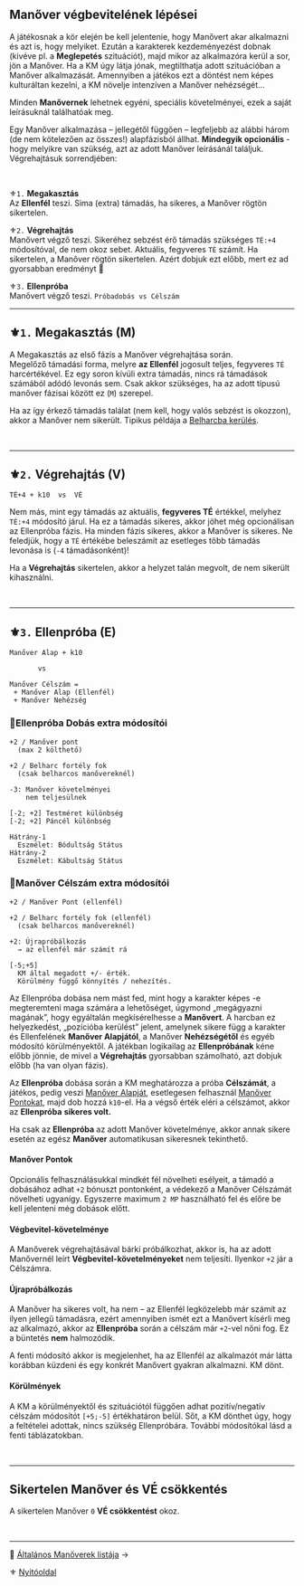 ## Manőver végbevitelének lépései

A játékosnak a kör elején be kell jelentenie, hogy Manővert akar alkalmazni és azt is, hogy melyiket. Ezután a karakterek kezdeményezést dobnak (kivéve pl. a **Meglepetés** szituációt), majd mikor az alkalmazóra kerül a sor, jön a Manőver. Ha a KM úgy látja jónak, megtilthatja adott szituációban a Manőver alkalmazását. Amennyiben a játékos ezt a döntést nem képes kulturáltan kezelni, a KM növelje intenzíven a Manőver nehézségét...

Minden **Manővernek** lehetnek egyéni, speciális követelményei, ezek a saját leírásuknál találhatóak meg.

Egy Manőver alkalmazása – jellegétől függően – legfeljebb az alábbi három (de nem kötelezően az összes!) alapfázisból állhat. **Mindegyik opcionális** - hogy melyikre van szükség, azt az adott Manőver leírásánál találjuk. Végrehajtásuk sorrendjében:

<br />

⚜️`1.` **Megakasztás**\
Az **Ellenfél** teszi. Sima (extra) támadás, ha sikeres, a Manőver rögtön sikertelen.

⚜️`2.` **Végrehajtás**\
Manővert végző teszi. Sikeréhez sebzést érő támadás szükséges `TÉ:+4` módosítóval, de nem okoz sebet. Aktuális, fegyveres `TÉ` számít. Ha sikertelen, a Manőver rögtön sikertelen. Azért dobjuk ezt előbb, mert ez ad gyorsabban eredményt 🔆

⚜️`3.` **Ellenpróba**\
Manővert végző teszi. `Próbadobás vs Célszám`

---
## ⚜️`1.` Megakasztás (M)

A Megakasztás az első fázis a Manőver végrehajtása során.\
Megelőző támadási forma, melyre **az Ellenfél** jogosult teljes, fegyveres `TÉ` harcértékével. Ez egy soron kívüli extra támadás, nincs rá támadások számából adódó levonás sem. Csak akkor szükséges, ha az adott típusú manőver fázisai között ez (`M`) szerepel.

Ha az így érkező támadás találat (nem kell, hogy valós sebzést is okozzon), akkor a Manőver nem sikerült. Tipikus példája a [Belharcba kerülés](066_05_altalanos_manoverek.md#belharcba-kerülés).

<br />

---
## ⚜️`2.` Végrehajtás (V)

```
TÉ+4 + k10  vs  VÉ
```

Nem más, mint egy támadás az aktuális, **fegyveres TÉ** értékkel, melyhez `TÉ:+4` módosító járul. Ha ez a támadás sikeres, akkor jöhet még opcionálisan az Ellenpróba fázis. Ha minden fázis sikeres, akkor a Manőver is sikeres. Ne feledjük, hogy a `TÉ` értékébe beleszámít az esetleges több támadás levonása is (`-4` támadásonként)!

Ha a **Végrehajtás** sikertelen, akkor a helyzet talán megvolt, de nem sikerült kihasználni. 

<br />

---
## ⚜️`3.` Ellenpróba (E)

```
Manőver Alap + k10

       vs
       
Manőver Célszám =
 + Manőver Alap (Ellenfél)
 + Manőver Nehézség       
```

### 🔆Ellenpróba Dobás extra módosítói

```
+2 / Manőver pont
  (max 2 költhető)

+2 / Belharc fortély fok
  (csak belharcos manővereknél)

-3: Manőver követelményei
    nem teljesülnek

[-2; +2] Testméret különbség
[-2; +2] Páncél különbség

Hátrány-1
  Eszmélet: Bódultság Státus
Hátrány-2
  Eszmélet: Kábultság Státus
```

### 🔆Manőver Célszám extra módosítói

```
+2 / Manőver Pont (ellenfél)

+2 / Belharc fortély fok (ellenfél)
  (csak belharcos manővereknél)

+2: Újrapróbálkozás
  → az ellenfél már számít rá

[-5;+5]
  KM által megadott +/- érték.
  Körülmény függő könnyítés / nehezítés.
```

Az Ellenpróba dobása nem mást fed, mint hogy a karakter képes -e megteremteni maga számára a lehetőséget, úgymond „megágyazni magának”, hogy egyáltalán megkísérelhesse a **Manővert**. A harcban ez helyezkedést, „pozícióba kerülést” jelent, amelynek sikere függ a karakter és Ellenfelének **Manőver Alapjától**, a Manőver **Nehézségétől** és egyéb módosító körülményektől. A játékban logikailag az **Ellenpróbának** kéne előbb jönnie, de mivel a **Végrehajtás** gyorsabban számolható, azt dobjuk előbb (ha van olyan fázis).

Az **Ellenpróba** dobása során a KM meghatározza a próba **Célszámát**, a játékos, pedig veszi [Manőver Alapját](066_01_manover_alap.md), esetlegesen felhasznál [Manőver Pontokat](066_02_manover_pontok.md), majd dob hozzá `k10`-el. Ha a végső érték eléri a célszámot, akkor az **Ellenpróba** **sikeres volt.**

Ha csak az **Ellenpróba** az adott Manőver követelménye, akkor annak sikere esetén az egész **Manőver** automatikusan sikeresnek tekinthető.

#### Manőver Pontok

Opcionális felhasználásukkal mindkét fél növelheti esélyeit, a támadó a dobásához adhat `+2` bónuszt pontonként, a védekező a Manőver Célszámát növelheti ugyanígy. Egyszerre maximum `2 MP` használható fel és előre be kell jelenteni még dobások előtt.

#### Végbevitel-követelménye
A Manőverek végrehajtásával bárki próbálkozhat, akkor is, ha az adott Manővernél leírt **Végbevitel-követelményeket** nem teljesíti. Ilyenkor `+2` jár a Célszámra.

#### Újrapróbálkozás

A Manőver ha sikeres volt, ha nem – az Ellenfél legközelebb már számít az ilyen jellegű támadásra, ezért amennyiben ismét ezt a Manővert kísérli meg az alkalmazó, akkor az **Ellenpróba** során a célszám már `+2`-vel nőni fog. Ez a büntetés **nem** halmozódik.

A fenti módosító akkor is megjelenhet, ha az Ellenfél az alkalmazót már látta korábban küzdeni és egy konkrét Manővert gyakran alkalmazni. KM dönt.

#### Körülmények

A KM a körülményektől és szituációtól függően adhat pozitív/negatív célszám módosítót `[+5;-5]` értékhatáron belül. Sőt, a KM dönthet úgy, hogy a feltételei adottak, nincs szükség Ellenpróbára. További módosítókal lásd a fenti táblázatokban.

<br />

---
## Sikertelen Manőver és VÉ csökkentés

A sikertelen Manőver `0` **VÉ csökkentést** okoz.

<br />

---

🔗 [Általános Manőverek listája](066_05_altalanos_manoverek.md) →

⚜️ [Nyitóoldal](start.md#6-harcrendszer-%EF%B8%8F)
